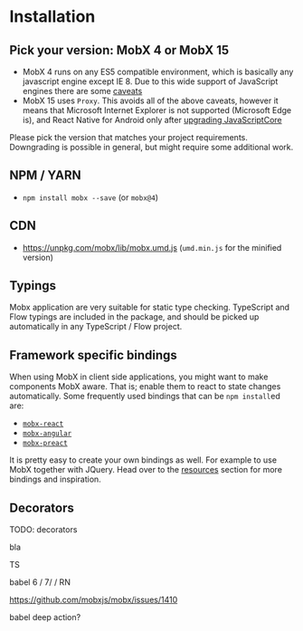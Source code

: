 # Installation

## Pick your version: MobX 4 or MobX 15

* MobX 4 runs on any ES5 compatible environment, which is basically any javascript engine except IE 8. Due to this wide support of JavaScript engines there are some [caveats](caveats.md)
* MobX 15 uses `Proxy`. This avoids all of the above caveats, however it means that Microsoft Internet Explorer is not supported (Microsoft Edge is), and React Native for Android only after [upgrading JavaScriptCore](https://github.com/SoftwareMansion/jsc-android-buildscripts)

Please pick the version that matches your project requirements. Downgrading is possible in general, but might require some additional work.

## NPM / YARN

* `npm install mobx --save` (or `mobx@4`)

## CDN

* https://unpkg.com/mobx/lib/mobx.umd.js (`umd.min.js` for the minified version)

## Typings

Mobx application are very suitable for static type checking.
TypeScript and Flow typings are included in the package, and should be picked up automatically in any TypeScript / Flow project.

## Framework specific bindings

When using MobX in client side applications, you might want to make components MobX aware.
That is; enable them to react to state changes automatically.
Some frequently used bindings that can be `npm install`ed are:

* [`mobx-react`](https://github.com/mobxjs/mobx-react)
* [`mobx-angular`](https://github.com/mobxjs/mobx-angular)
* [`mobx-preact`](https://github.com/mobxjs/mobx-preact)

It is pretty easy to create your own bindings as well. For example to use MobX together with JQuery.
Head over to the [resources](resources.md) section for more bindings and inspiration.

## Decorators

TODO: decorators

bla

TS

babel 6 / 7/ / RN

https://github.com/mobxjs/mobx/issues/1410

babel deep action?